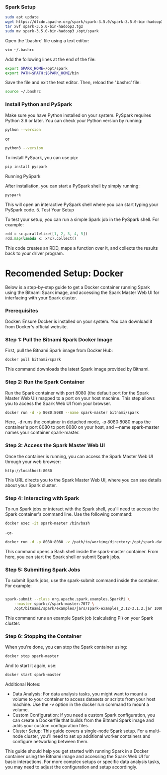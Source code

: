 ### Spark Setup
```bash
sudo apt update
wget https://dlcdn.apache.org/spark/spark-3.5.0/spark-3.5.0-bin-hadoop3.tgz
tar xvf spark-3.5.0-bin-hadoop3.tgz
sudo mv spark-3.5.0-bin-hadoop3 /opt/spark
```

Open the ‘.bashrc’ file using a text editor:
```bash
vim ~/.bashrc
```

Add the following lines at the end of the file:

```bash
export SPARK_HOME=/opt/spark
export PATH=$PATH:$SPARK_HOME/bin
```

Save the file and exit the text editor. Then, reload the ‘.bashrc’ file:

```bash
source ~/.bashrc
```


### Install Python and PySpark

Make sure you have Python installed on your system. PySpark requires Python 3.6 or later. You can check your Python version by running:
```bash
python --version
```

or

```bash
python3 --version
```

To install PySpark, you can use pip:

```bash
pip install pyspark
```
Running PySpark

After installation, you can start a PySpark shell by simply running:
```bash
pyspark
```
This will open an interactive PySpark shell where you can start typing your PySpark code.
5. Test Your Setup

To test your setup, you can run a simple Spark job in the PySpark shell. For example:
```python
rdd = sc.parallelize([1, 2, 3, 4, 5])
rdd.map(lambda x: x*x).collect()
```
This code creates an RDD, maps a function over it, and collects the results back to your driver program.


# Recomended Setup: Docker
Below is a step-by-step guide to get a Docker container running Spark using the Bitnami Spark image, and accessing the Spark Master Web UI for interfacing with your Spark cluster.
### Prerequisites

Docker: Ensure Docker is installed on your system. You can download it from Docker's official website.

### Step 1: Pull the Bitnami Spark Docker Image

First, pull the Bitnami Spark image from Docker Hub:

```bash
docker pull bitnami/spark
```

This command downloads the latest Spark image provided by Bitnami.
### Step 2: Run the Spark Container

Run the Spark container with port 8080 (the default port for the Spark Master Web UI) mapped to a port on your host machine. This step allows you to access the Spark Web UI from your browser.

```bash
docker run -d -p 8080:8080 --name spark-master bitnami/spark
```

Here, -d runs the container in detached mode, -p 8080:8080 maps the container's port 8080 to port 8080 on your host, and --name spark-master names your container spark-master.
### Step 3: Access the Spark Master Web UI

Once the container is running, you can access the Spark Master Web UI through your web browser:

```arduino
http://localhost:8080
```

This URL directs you to the Spark Master Web UI, where you can see details about your Spark cluster.
### Step 4: Interacting with Spark

To run Spark jobs or interact with the Spark shell, you'll need to access the Spark container's command line. Use the following command:

```bash
docker exec -it spark-master /bin/bash
```
-or- 

```bash
docker run -d -p 8080:8080 -v /path/to/working/directory:/opt/spark-data --name spark-master bitnami/spark
```

This command opens a Bash shell inside the spark-master container. From here, you can start the Spark shell or submit Spark jobs.
### Step 5: Submitting Spark Jobs

To submit Spark jobs, use the spark-submit command inside the container. For example:

```bash

spark-submit --class org.apache.spark.examples.SparkPi \
    --master spark://spark-master:7077 \
    /opt/bitnami/spark/examples/jars/spark-examples_2.12-3.1.2.jar 1000
```

This command runs an example Spark job (calculating Pi) on your Spark cluster.  
### Step 6: Stopping the Container

When you're done, you can stop the Spark container using:

```bash
docker stop spark-master
```

And to start it again, use:

```bash
docker start spark-master
```

Additional Notes:

- Data Analysis: For data analysis tasks, you might want to mount a volume to your container to access datasets or scripts from your host machine. Use the -v option in the docker run command to mount a volume.
- Custom Configuration: If you need a custom Spark configuration, you can create a Dockerfile that builds from the Bitnami Spark image and adds your custom configuration files.
- Cluster Setup: This guide covers a single-node Spark setup. For a multi-node cluster, you'll need to set up additional worker containers and configure networking between them.

This guide should help you get started with running Spark in a Docker container using the Bitnami image and accessing the Spark Web UI for basic interactions. For more complex setups or specific data analysis tasks, you may need to adjust the configuration and setup accordingly.
